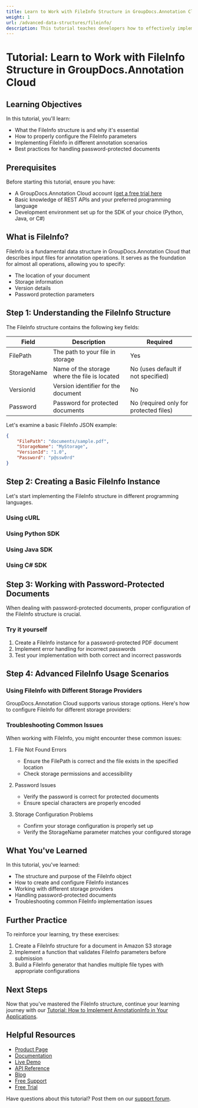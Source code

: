 ```yaml
---
title: Learn to Work with FileInfo Structure in GroupDocs.Annotation Cloud Tutorial
weight: 1
url: /advanced-data-structures/fileinfo/
description: This tutorial teaches developers how to effectively implement the FileInfo structure to manage document inputs in GroupDocs.Annotation Cloud API
---
```


# Tutorial: Learn to Work with FileInfo Structure in GroupDocs.Annotation Cloud

## Learning Objectives

In this tutorial, you'll learn:
- What the FileInfo structure is and why it's essential
- How to properly configure the FileInfo parameters
- Implementing FileInfo in different annotation scenarios
- Best practices for handling password-protected documents

## Prerequisites

Before starting this tutorial, ensure you have:
- A GroupDocs.Annotation Cloud account ([get a free trial here](https://dashboard.groupdocs.cloud/#/apps)
- Basic knowledge of REST APIs and your preferred programming language
- Development environment set up for the SDK of your choice (Python, Java, or C#)

## What is FileInfo?

FileInfo is a fundamental data structure in GroupDocs.Annotation Cloud that describes input files for annotation operations. It serves as the foundation for almost all operations, allowing you to specify:

- The location of your document
- Storage information
- Version details
- Password protection parameters

## Step 1: Understanding the FileInfo Structure

The FileInfo structure contains the following key fields:

| Field | Description | Required |
|---|---|---|
| FilePath | The path to your file in storage | Yes |
| StorageName | Name of the storage where the file is located | No (uses default if not specified) |
| VersionId | Version identifier for the document | No |
| Password | Password for protected documents | No (required only for protected files) |

Let's examine a basic FileInfo JSON example:

```json
{
    "FilePath": "documents/sample.pdf",
    "StorageName": "MyStorage",
    "VersionId": "1.0",
    "Password": "p@ssw0rd"
}
```

## Step 2: Creating a Basic FileInfo Instance

Let's start implementing the FileInfo structure in different programming languages.

### Using cURL

<script src="https://gist.github.com/groupdocs-annotation-cloud/tutorial-fileinfo-basic-curl.js"></script>

### Using Python SDK

<script src="https://gist.github.com/groupdocs-annotation-cloud/tutorial-fileinfo-basic-python.js"></script>

### Using Java SDK

<script src="https://gist.github.com/groupdocs-annotation-cloud/tutorial-fileinfo-basic-java.js"></script>

### Using C# SDK

<script src="https://gist.github.com/groupdocs-annotation-cloud/tutorial-fileinfo-basic-csharp.js"></script>

## Step 3: Working with Password-Protected Documents

When dealing with password-protected documents, proper configuration of the FileInfo structure is crucial.

### Try it yourself

1. Create a FileInfo instance for a password-protected PDF document
2. Implement error handling for incorrect passwords
3. Test your implementation with both correct and incorrect passwords

<script src="https://gist.github.com/groupdocs-annotation-cloud/tutorial-fileinfo-password-protected.js"></script>

## Step 4: Advanced FileInfo Usage Scenarios

### Using FileInfo with Different Storage Providers

GroupDocs.Annotation Cloud supports various storage options. Here's how to configure FileInfo for different storage providers:

<script src="https://gist.github.com/groupdocs-annotation-cloud/tutorial-fileinfo-storage-providers.js"></script>

### Troubleshooting Common Issues

When working with FileInfo, you might encounter these common issues:

1. File Not Found Errors
   - Ensure the FilePath is correct and the file exists in the specified location
   - Check storage permissions and accessibility

2. Password Issues
   - Verify the password is correct for protected documents
   - Ensure special characters are properly encoded

3. Storage Configuration Problems
   - Confirm your storage configuration is properly set up
   - Verify the StorageName parameter matches your configured storage

## What You've Learned

In this tutorial, you've learned:
- The structure and purpose of the FileInfo object
- How to create and configure FileInfo instances
- Working with different storage providers
- Handling password-protected documents
- Troubleshooting common FileInfo implementation issues

## Further Practice

To reinforce your learning, try these exercises:
1. Create a FileInfo structure for a document in Amazon S3 storage
2. Implement a function that validates FileInfo parameters before submission
3. Build a FileInfo generator that handles multiple file types with appropriate configurations

## Next Steps

Now that you've mastered the FileInfo structure, continue your learning journey with our [Tutorial: How to Implement AnnotationInfo in Your Applications](/advanced-data-structures/annotationinfo/).

## Helpful Resources

- [Product Page](https://products.groupdocs.cloud/annotation/)
- [Documentation](https://docs.groupdocs.cloud/annotation/)
- [Live Demo](https://products.groupdocs.app/annotation/family)
- [API Reference](https://reference.groupdocs.cloud/annotation/)
- [Blog](https://blog.groupdocs.cloud/categories/groupdocs.annotation-cloud-product-family/)
- [Free Support](https://forum.groupdocs.cloud/c/annotation/10/)
- [Free Trial](https://dashboard.groupdocs.cloud/#/apps)

Have questions about this tutorial? Post them on our [support forum](https://forum.groupdocs.cloud/c/annotation/10/).
